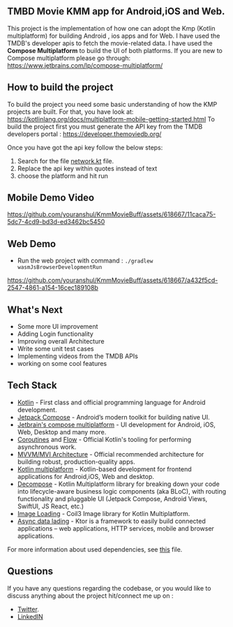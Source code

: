 ## TMBD Movie KMM app for Android,iOS and Web.
This project is the implementation of how one can adopt the Kmp (Kotlin multiplatform) for building Android , ios apps and for Web.
I have used the TMDB's developer apis to fetch the movie-related data. I have used the **Compose Multiplatform** to build the 
UI of both platforms. If you are new to Compose multiplatform please go through: https://www.jetbrains.com/lp/compose-multiplatform/ 


## How to build the project
To build the project you need some basic understanding of how the KMP projects are built.
For that, you have look at: https://kotlinlang.org/docs/multiplatform-mobile-getting-started.html
To build the project first you must generate the API key from the TMDB developers portal : 
https://developer.themoviedb.org/

Once you have got the api key follow the below steps:
 1. Search for the file [network.kt](/shared/src/commonMain/kotlin/data/network.kt) file.
 2. Replace the api key within quotes instead of text <Replace with your tmdb token>
 3. choose the platform and hit run


## Mobile Demo Video

https://github.com/youranshul/KmmMovieBuff/assets/618667/11caca75-5dc7-4cd9-bd3d-ed3462bc5450


## Web Demo

- Run the web project with command : ```./gradlew wasmJsBrowserDevelopmentRun ```

https://github.com/youranshul/KmmMovieBuff/assets/618667/a432f5cd-2547-4861-a154-16cec189108b


## What's Next
  - Some more UI improvement
  - Adding Login functionality
  - Improving overall Architecture
  - Write some unit test cases
  - Implementing videos from the TMDB APIs
  - working on some cool features
    
## Tech Stack
- [Kotlin](https://kotlinlang.org/) - First class and official programming language for Android development.
- [Jetpack Compose](https://developer.android.com/jetpack/compose) - Android’s modern toolkit for building native UI.
- [Jetbrain's compose multiplatform](https://www.jetbrains.com/lp/compose-multiplatform/) - UI development for Android, iOS, Web, Desktop and many more.
- [Coroutines](https://kotlinlang.org/docs/reference/coroutines-overview.html) and [Flow](https://kotlinlang.org/docs/reference/coroutines/flow.html#asynchronous-flow) - Official Kotlin's tooling for performing asynchronous work.
- [MVVM/MVI Architecture](https://developer.android.com/jetpack/guide) - Official recommended architecture for building robust, production-quality apps.
- [Kotlin multiplatform](https://kotlinlang.org/docs/multiplatform-mobile-getting-started.html) - Kotlin-based development for frontend applications for Android,iOS, Web and desktop.
- [Decompose](https://arkivanov.github.io/Decompose/) - Kotlin Multiplatform library for breaking down your code into lifecycle-aware business logic components (aka BLoC), with routing functionality and pluggable UI (Jetpack Compose, Android Views, SwiftUI, JS React, etc.)
- [Image Loading](https://coil-kt.github.io/coil/upgrading_to_coil3/) - Coil3 Image library for Kotlin Multiplatform.
- [Async data lading](https://ktor.io/docs/welcome.html) - Ktor is a framework to easily build connected applications – web applications, HTTP services, mobile and browser applications.

For more information about used dependencies, see [this](/gradle/libs.versions.toml) file.

## Questions

If you have any questions regarding the codebase, or you would like to discuss anything about the project hit/connect me up on :

 - [Twitter](https://twitter.com/RealLifeGyan).
 - [LinkedIN](https://www.linkedin.com/in/anshul-upadhyay-13189952/)



